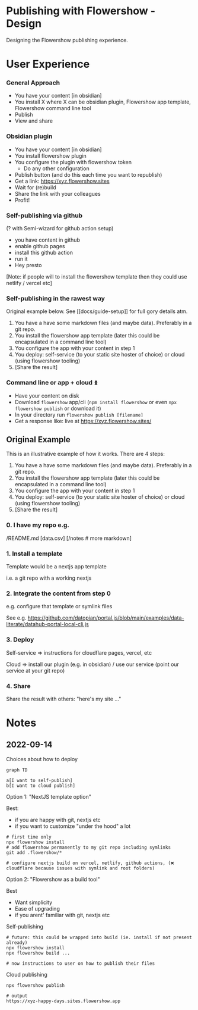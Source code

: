 # Publishing with Flowershow - Design

Designing the Flowershow publishing experience.

# User Experience

### General Approach

- You have your content [in obsidian]
- You install X where X can be obsidian plugin, Flowershow app template, Flowershow command line tool
- Publish
- View and share

### Obsidian plugin

- You have your content [in obsidian]
- You install flowershow plugin
- You configure the plugin with flowershow token
  - Do any other configuration
- Publish button (and do this each time you want to republish)
- Get a link: https://xyz.flowershow.sites
- Wait for (re)build
- Share the link with your colleagues
- Profit!

### Self-publishing via github

(? with Semi-wizard for github action setup)

- you have content in github
- enable github pages
- install this github action
- run it
- Hey presto

[Note: if people will to install the flowershow template then they could use netlify / vercel etc]

### Self-publishing in the rawest way

Original example below. See [[docs/guide-setup]] for full gory details atm.

1. You have a have some markdown files (and maybe data). Preferably in a git repo.
2. You install the flowershow app template (later this could be encapsulated in a command line tool)
3. You configure the app with your content in step 1
4. You deploy: self-service (to your static site hoster of choice) or cloud (using flowershow tooling)
5. [Share the result]

### Command line or app + cloud ⏫

- Have your content on disk
- Download `flowershow` app/cli (`npm install flowershow` or even `npx flowershow publish` or download it)
- In your directory run `flowershow publish [filename]`
- Get a response like: live at https://xyz.flowershow.sites/

## Original Example

This is an illustrative example of how it works. There are 4 steps:

1. You have a have some markdown files (and maybe data). Preferably in a git repo.
2. You install the flowershow app template (later this could be encapsulated in a command line tool)
3. You configure the app with your content in step 1
4. You deploy: self-service (to your static site hoster of choice) or cloud (using flowershow tooling)
5. [Share the result]

### 0. I have my repo e.g.

/README.md
[data.csv]
[/notes # more markdown]

### 1. Install a template

Template would be a nextjs app template

i.e. a git repo with a working nextjs

### 2. Integrate the content from step 0

e.g. configure that template or symlink files

See e.g. https://github.com/datopian/portal.js/blob/main/examples/data-literate/datahub-portal-local-cli.js

### 3. Deploy

Self-service => instructions for cloudflare pages, vercel, etc

Cloud => install our plugin (e.g. in obsidian) / use our service (point our service at your git repo)

### 4. Share

Share the result with others: "here's my site ..."

# Notes

## 2022-09-14

Choices about how to deploy

```mermaid
graph TD

a[I want to self-publish]
b[I want to cloud publish]
```

Option 1: "NextJS template option"

Best:

- if you are happy with git, nextjs etc
- if you want to customize "under the hood" a lot

```
# first time only
npx flowershow install
# add flowershow permanently to my git repo including symlinks
git add .flowershow/*

# configure nextjs build on vercel, netlify, github actions, (❌ cloudflare because issues with symlink and root folders)
```

Option 2: "Flowershow as a build tool"

Best

- Want simplicity
- Ease of upgrading
- if you arent' familiar with git, nextjs etc

Self-publishing

```
# future: this could be wrapped into build (ie. install if not present already)
npx flowershow install
npx flowershow build ...

# now instructions to user on how to publish their files
```

Cloud publishing

```
npx flowershow publish

# output
https://xyz-happy-days.sites.flowershow.app
```
